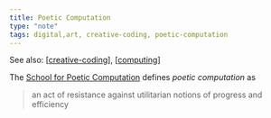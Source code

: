 ```yaml
---
title: Poetic Computation
type: "note"
tags: digital,art, creative-coding, poetic-computation
---
```


See also: [[creative-coding]], [[computing]]

The [School for Poetic Computation](https://sfpc.study/) defines _poetic computation_ as

> an act of resistance against utilitarian notions of progress and efficiency

[//begin]: # "Autogenerated link references for markdown compatibility"
[creative-coding]: creative-coding "Creative Coding"
[computing]: ../../computing/computing "Computing"
[//end]: # "Autogenerated link references"